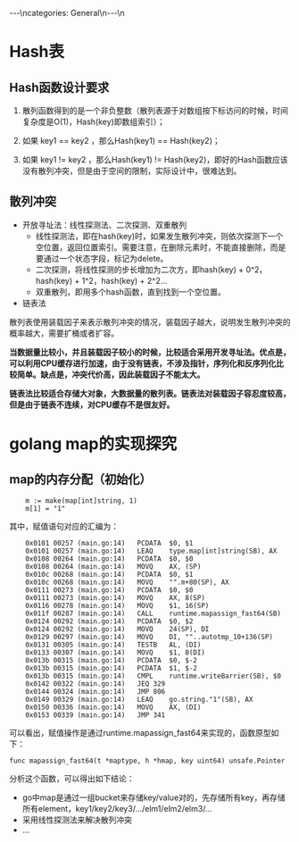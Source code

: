 ---\ncategories: General\n---\n
# Hash表

## Hash函数设计要求

1. 散列函数得到的是一个非负整数（散列表源于对数组按下标访问的时候，时间复杂度是O(1)，Hash(key)即数组索引）；

2. 如果 key1 == key2 ，那么Hash(key1) == Hash(key2)；

3. 如果 key1 != key2 ，那么Hash(key1) != Hash(key2)，即好的Hash函数应该没有散列冲突，但是由于空间的限制，实际设计中，很难达到。

## 散列冲突

- 开放寻址法：线性探测法、二次探测、双重散列
  - 线性探测法，即在hash(key)时，如果发生散列冲突，则依次探测下一个空位置，返回位置索引。需要注意，在删除元素时，不能直接删除，而是要通过一个状态字段，标记为delete。
  - 二次探测，将线性探测的步长增加为二次方，即hash(key) + 0^2，hash(key) + 1^2，hash(key) + 2^2...
  - 双重散列，即用多个hash函数，直到找到一个空位置。
- 链表法

散列表使用装载因子来表示散列冲突的情况，装载因子越大，说明发生散列冲突的概率越大，需要扩桶或者扩容。

**当数据量比较小，并且装载因子较小的时候，比较适合采用开发寻址法。优点是，可以利用CPU缓存进行加速，由于没有链表，不涉及指针，序列化和反序列化比较简单。缺点是，冲突代价高，因此装载因子不能太大。**

**链表法比较适合存储大对象，大数据量的散列表。链表法对装载因子容忍度较高，但是由于链表不连续，对CPU缓存不是很友好。**

# golang map的实现探究

## map的内存分配（初始化）

```
	m := make(map[int]string, 1)
	m[1] = "1"
```

其中，赋值语句对应的汇编为：

```
	0x0101 00257 (main.go:14)	PCDATA	$0, $1
	0x0101 00257 (main.go:14)	LEAQ	type.map[int]string(SB), AX
	0x0108 00264 (main.go:14)	PCDATA	$0, $0
	0x0108 00264 (main.go:14)	MOVQ	AX, (SP)
	0x010c 00268 (main.go:14)	PCDATA	$0, $1
	0x010c 00268 (main.go:14)	MOVQ	"".m+80(SP), AX
	0x0111 00273 (main.go:14)	PCDATA	$0, $0
	0x0111 00273 (main.go:14)	MOVQ	AX, 8(SP)
	0x0116 00278 (main.go:14)	MOVQ	$1, 16(SP)
	0x011f 00287 (main.go:14)	CALL	runtime.mapassign_fast64(SB)
	0x0124 00292 (main.go:14)	PCDATA	$0, $2
	0x0124 00292 (main.go:14)	MOVQ	24(SP), DI
	0x0129 00297 (main.go:14)	MOVQ	DI, ""..autotmp_10+136(SP)
	0x0131 00305 (main.go:14)	TESTB	AL, (DI)
	0x0133 00307 (main.go:14)	MOVQ	$1, 8(DI)
	0x013b 00315 (main.go:14)	PCDATA	$0, $-2
	0x013b 00315 (main.go:14)	PCDATA	$1, $-2
	0x013b 00315 (main.go:14)	CMPL	runtime.writeBarrier(SB), $0
	0x0142 00322 (main.go:14)	JEQ	329
	0x0144 00324 (main.go:14)	JMP	806
	0x0149 00329 (main.go:14)	LEAQ	go.string."1"(SB), AX
	0x0150 00336 (main.go:14)	MOVQ	AX, (DI)
	0x0153 00339 (main.go:14)	JMP	341
```

可以看出，赋值操作是通过runtime.mapassign_fast64来实现的，函数原型如下：

```
func mapassign_fast64(t *maptype, h *hmap, key uint64) unsafe.Pointer
```

分析这个函数，可以得出如下结论：

- go中map是通过一组bucket来存储key/value对的，先存储所有key，再存储所有element，key1/key2/key3/.../elm1/elm2/elm3/...
- 采用线性探测法来解决散列冲突
- ...



